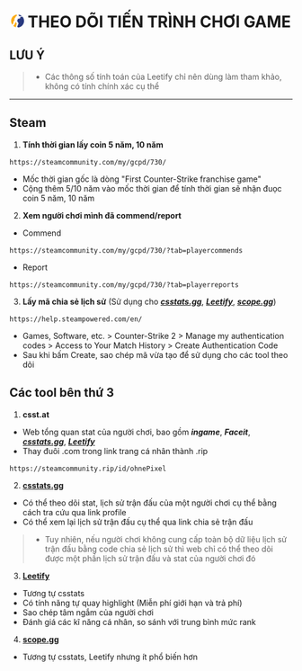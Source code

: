 <h1 align="center"><img width="23px" style="border-radius: 50%" src="https://raw.githubusercontent.com/tori2105/CS2-Ultimate-Guide/refs/heads/main/IMG/Counter-Strike_2_29.webp"> THEO DÕI TIẾN TRÌNH CHƠI GAME</h1>

<h2>LƯU Ý</h2>

> - Các thông số tính toán của Leetify chỉ nên dùng làm tham khảo, không có tính chính xác cụ thể
<hr>

## Steam
1.   **Tính thời gian lấy coin 5 năm, 10 năm**
```
https://steamcommunity.com/my/gcpd/730/
```
- Mốc thời gian gốc là dòng "First Counter-Strike franchise game"
- Cộng thêm 5/10 năm vào mốc thời gian để tính thời gian sẽ nhận đuọc coin 5 năm, 10 năm
2.   **Xem người chơi mình đã commend/report**
- Commend
```
https://steamcommunity.com/my/gcpd/730/?tab=playercommends
```
- Report
```
https://steamcommunity.com/my/gcpd/730/?tab=playerreports
```
3.  **Lấy mã chia sẻ lịch sử** (Sử dụng cho ***[csstats.gg](http://csstats.gg)***, ***[Leetify](http://leetify.com)***, ***[scope.gg](http://scope.gg)***)
```
https://help.steampowered.com/en/
```
- Games, Software, etc. > Counter-Strike 2 > Manage my authentication codes > Access to Your Match History > Create Authentication Code
- Sau khi bấm Create, sao chép mã vừa tạo để sử dụng cho các tool theo dõi 
## Các tool bên thứ 3
1.  **csst.at**
- Web tổng quan stat của người chơi, bao gồm ***ingame***, ***Faceit***, ***[csstats.gg](http://csstats.gg)***, ***[Leetify](http://leetify.com)***
- Thay đuôi .com trong link trang cá nhân thành .rip
```
https://steamcommunity.rip/id/ohnePixel
```
2.  **[csstats.gg](http://csstats.gg)**
- Có thể theo dõi stat, lịch sử trận đấu của một người chơi cụ thể bằng cách tra cứu qua link profile
- Có thể xem lại lịch sử trận đấu cụ thể qua link chia sẻ trận đấu
> - Tuy nhiên, nếu người chơi không cung cấp toàn bộ dữ liệu lịch sử trận đấu bằng code chia sẻ lịch sử thì web chỉ có thể theo dõi được một phần lịch sử trận đấu và stat của người chơi đó
3.  **[Leetify](http://leetify.com)**
- Tương tự csstats
- Có tính năng tự quay highlight (Miễn phí giới hạn và trả phí)
- Sao chép tâm ngắm của người chơi
- Đánh giá các kĩ năng cá nhân, so sánh với trung bình mức rank
4.  **[scope.gg](http://scope.gg)**
- Tương tự csstats, Leetify nhưng ít phổ biến hơn
